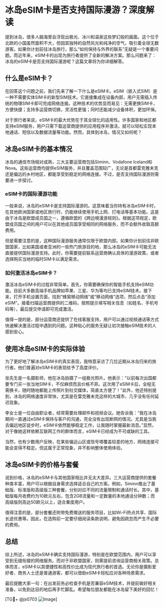# 冰岛eSIM卡是否支持国际漫游？深度解读

提到冰岛，很多人脑海里会浮现出极光、冰川和温泉这些梦幻般的画面。这个位于北欧的小国虽然面积不大，但因其独特的自然风光和纯净的空气，吸引着全球无数游客。如果你计划前往冰岛旅行，那么“如何保持与外界的联系”无疑是一个重要问题。而近年来，eSIM卡的出现为旅行者提供了全新的解决方案。那么问题来了：冰岛的eSIM卡是否支持国际漫游呢？这篇文章将为你详细解答。

## 什么是eSIM卡？

在回答这个问题之前，我们先来了解一下什么是eSIM卡。eSIM（嵌入式SIM）是一种不需要实体SIM卡的新型SIM技术。它直接集成在设备内部，用户无需插入传统的物理SIM卡即可完成网络连接。这种技术的优势显而易见：无需更换SIM卡，方便快捷；支持多运营商切换，灵活性更强；同时还能减少设备体积，更加环保。

对于旅行者来说，eSIM卡的最大优势在于其全球化的适用性。许多国家和地区都支持eSIM服务，用户只需下载运营商提供的应用程序并激活，就可以轻松实现本地通话、短信以及数据流量等功能。然而，具体到冰岛，情况又如何呢？

## 冰岛eSIM卡的基本情况

冰岛的通信市场相对成熟，三大主要运营商包括Síminn、Vodafone Iceland和Nova。这些运营商均提供eSIM服务，并且覆盖范围较广，无论是首都雷克雅未克还是偏远的乡村地区，都能享受到稳定的网络连接。不过，是否支持国际漫游则需要进一步探讨。

### eSIM卡的国际漫游功能

一般来说，冰岛的eSIM卡是支持国际漫游的。这意味着当你持有冰岛eSIM卡时，在其他欧洲国家或地区旅行时，仍能继续使用手机上网、打电话等基本功能。这是由于冰岛是欧盟成员国之一，遵循欧盟的《跨边境漫游规则》。根据这项规定，欧盟成员国之间的用户可以在其他成员国享受相同的网络服务，而不会额外收取高额费用。

但是需要注意的是，这种国际漫游服务通常仅限于欧盟内部。如果你计划前往非欧盟国家，比如美国或者亚洲的一些热门旅游目的地，那么冰岛的eSIM卡可能无法直接提供国际漫游支持。此时，你需要提前联系运营商确认具体的漫游政策，或者选择购买当地的临时SIM卡以满足需求。

### 如何激活冰岛eSIM卡？

激活冰岛eSIM卡的过程非常简单。首先，你需要确保你的智能手机支持eSIM功能。目前大多数高端手机品牌如苹果、三星、华为等均已支持eSIM技术。接下来，打开手机设置页面，找到“蜂窝移动网络”或“移动网络”选项，然后点击“添加eSIM”。接着扫描运营商提供的二维码，按照提示填写相关信息（如姓名、手机号码等），最后提交申请即可完成激活。

值得一提的是，部分运营商还提供了在线客服支持，用户可以通过视频通话等方式快速解决激活过程中遇到的问题。这种贴心的服务无疑让初次接触eSIM技术的人感到安心。

## 使用冰岛eSIM卡的实际体验

为了更好地了解冰岛eSIM卡的真实表现，我特意采访了几位近期从冰岛归来的旅行者。他们普遍对eSIM卡的表现给予了高度评价。

张先生是一名摄影师，他在冰岛拍摄了一组极光照片。他表示：“以前每次出国都要专门买一张当地SIM卡，不仅麻烦而且价格不菲。这次用了eSIM卡后，全程无需换卡，随时随地都能上传照片到社交媒体，简直太方便了！”此外，他还特别提到，冰岛的网络速度非常快，尤其是在雷克雅未克这样的大城市，几乎没有任何延迟现象。

李女士是一位自由职业者，经常需要处理邮件和视频会议。她告诉我：“我在冰岛期间一直通过eSIM卡保持与客户的沟通，完全没有出现断网的情况。尤其是当我去偏远地区徒步时，eSIM卡依然能够稳定工作，让我随时掌握最新消息。”显然，对于像她这样依赖互联网工作的群体而言，eSIM卡已经成为不可或缺的工具。

当然，也有少数用户反映，在某些偏远山区或信号塔覆盖较差的地方，网络连接可能会变得不稳定。但这属于正常现象，并不影响整体使用体验。

## 冰岛eSIM卡的价格与套餐

说到价格，冰岛的eSIM卡与其他国家相比并无太大差异。三大运营商提供的套餐种类丰富，用户可以根据自身需求选择适合自己的方案。例如，Síminn推出了基础版、标准版和高级版三种套餐，分别对应不同的流量限制和通话时长。其中，基础版每月收费约为10欧元左右，包含2GB流量和一定数量的本地通话分钟数；而高级版则高达50欧元以上，适合重度用户。

值得注意的是，部分套餐还附带免费赠送的服务项目，比如Wi-Fi热点共享、国际长途优惠等。因此，在选购前一定要仔细阅读条款说明，避免因疏忽而产生不必要的费用。

## 总结

综上所述，冰岛的eSIM卡确实支持国际漫游，特别是在欧盟范围内，用户可以享受到无缝衔接的网络服务。而对于非欧盟国家，则需提前咨询运营商相关政策。总体而言，eSIM卡以其便捷性和高性价比成为现代旅行者的首选。无论你是摄影爱好者、商务人士还是普通游客，都可以借助eSIM卡轻松应对各种场景需求。

最后提醒大家一句：在出发前务必检查手机是否兼容eSIM技术，并提前做好相关准备，以免到达目的地后再手忙脚乱。希望每位朋友都能在冰岛留下美好的回忆！

[TG💪+ @jx0703 ![Image](https://github.com/user-attachments/assets/dbca1d08-cadb-493c-b0ec-ad6f7a83f270)]